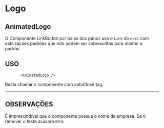 # Logo

## AnimatedLogo

O Componente LinkButton por baixo dos panos usa o `Link` do `next` com estilizações padrões que *não* podem ser sobrescritas para manter o padrão.

## USO

```tsx
       <AnimatedLogo />
```

Basta chamar o componente com autoClose tag.

***

## OBSERVAÇÕES

É imprescindível que o componente possua o nome da empresa. Se o remover o teste acusará erro.
